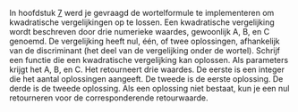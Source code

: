 In hoofdstuk
<a href="#ch:conditions" data-reference-type="ref" data-reference="ch:conditions">7</a>
werd je gevraagd de wortelformule te implementeren om kwadratische
vergelijkingen op te lossen. Een kwadratische vergelijking wordt
beschreven door drie numerieke waardes, gewoonlijk A, B, en C genoemd.
De vergelijking heeft nul, één, of twee oplossingen, afhankelijk van de
discriminant (het deel van de vergelijking onder de wortel). Schrijf een
functie die een kwadratische vergelijking kan oplossen. Als parameters
krijgt het A, B, en C. Het retourneert drie waardes. De eerste is een
integer die het aantal oplossingen aangeeft. De tweede is de eerste
oplossing. De derde is de tweede oplossing. Als een oplossing niet
bestaat, kun je een nul retourneren voor de corresponderende
retourwaarde.
